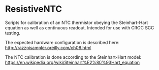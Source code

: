 # ResistiveNTC
Scripts for calibration of an NTC thermistor obeying the Steinhart-Hart equation as well as continuous readout. Intended for use with CROC SCC testing.

The expected hardware configuration is described here: http://razzpisampler.oreilly.com/ch08.html

The NTC calibration is done according to the Steinhart-Hart model: https://en.wikipedia.org/wiki/Steinhart%E2%80%93Hart_equation
